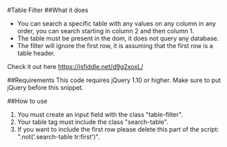 #Table Filter
##What it does
- You can search a specific table with any values on any column in any order, you can search starting in column 2 and then column 1.
- The table must be present in the dom, it does not query any database.
- The filter will ignore the first row, it is assuming that the first row is a table header.

Check it out here
https://jsfiddle.net/d9g2xoxL/

##Requirements
This code requires jQuery 1.10 or higher.
Make sure to put jQuery before this snippet.

##How to use
1. You must create an input field with the class "table-filter".
2. Your table tag must include the class "search-table".
3. If you want to include the first row please delete this part of the script: ".not('.search-table tr:first')".
